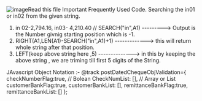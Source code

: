 ![image](https://github.com/mohammedabdulb/Salesforce/assets/71633830/cb3b5ac3-c391-4d5a-bca4-585825bea3ad)Read this file
Important Frequently Used Code.
Searching the in01 or in02 from the given string.
1) in 02-2,794.16, in03- 4,210.40 // SEARCH("in",A1) ---------> Output is the Number givnig starting position which is -1.
2) RIGHT(A1,LEN(A1)-SEARCH("in",A1)+1) -------------> this will return whole string after that position.
3) LEFT(keep above string here ,5)  --------------> in this by keeping the above string , we are triming till first 5 digits of the String.

JAvascript Object Notation :- 
 @track postDatedChequeObjValidation={  
        checkNumberFlag:true, // Bolean
        CheckNumList: [], // Array or List
        customerBankFlag:true,
        customerBankList: [],
        remittanceBankFlag:true,
        remittanceBankList: []
    };   

